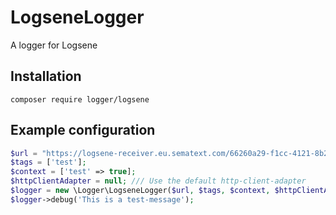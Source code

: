 # LogseneLogger
A logger for Logsene

## Installation

```
composer require logger/logsene
```

## Example configuration

```php
$url = "https://logsene-receiver.eu.sematext.com/66260a29-f1cc-4121-8b24-058587ba0a80/test/";
$tags = ['test'];
$context = ['test' => true];
$httpClientAdapter = null; /// Use the default http-client-adapter
$logger = new \Logger\LogseneLogger($url, $tags, $context, $httpClientAdapter);
$logger->debug('This is a test-message');
```
